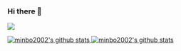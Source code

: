 ### Hi there 👋

<a href="https://velog.io/@minbo2002" target="_blank"><img src="https://img.shields.io/badge/velog-20C997?style=for-the-badge&logo=velog&logoColor=white">

![minbo2002's github stats](https://github-readme-stats.vercel.app/api?username=minbo2002&show_icons=true)
[![minbo2002's github stats](https://github-readme-stats.vercel.app/api/top-langs/?username=minbo2002&show_icons=true&hide_border=true&title_color=004386&icon_color=004386&layout=compact)](https://github.com/minbo2002)

